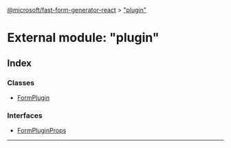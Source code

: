 [@microsoft/fast-form-generator-react](../README.md) > ["plugin"](../modules/_plugin_.md)

# External module: "plugin"

## Index

### Classes

* [FormPlugin](../classes/_plugin_.formplugin.md)

### Interfaces

* [FormPluginProps](../interfaces/_plugin_.formpluginprops.md)

---

